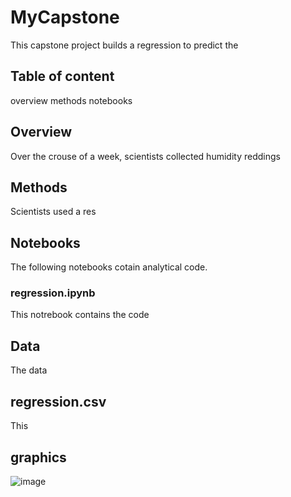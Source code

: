 # MyCapstone

This capstone project builds a regression to predict the 

## Table of content
overview
methods
notebooks

## Overview

Over the crouse of a week, scientists collected humidity reddings

## Methods

Scientists used a res

## Notebooks

The following notebooks cotain analytical code.

### regression.ipynb

This notrebook contains the code 

## Data

The data

## regression.csv

This

## graphics
![image](https://github.com/user-attachments/assets/aaa8d9ab-7bad-436b-aa45-ffe46cc13ae7)


